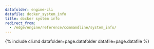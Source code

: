 ```yaml
---
datafolder: engine-cli
datafile: docker_system_info
title: docker system info
redirect_from:
  - /edge/engine/reference/commandline/system_info/
---
```


<!--
Sorry, but the contents of this page are automatically generated from
Docker's source code. If you want to suggest a change to the text that appears
here, you'll need to find the string by searching this repo:

https://github.com/docker/cli
-->

{% include cli.md datafolder=page.datafolder datafile=page.datafile %}
